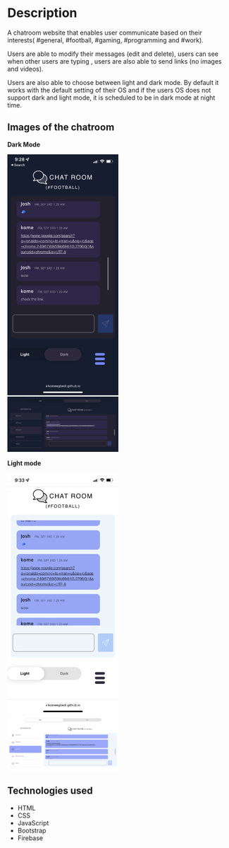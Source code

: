 # Description

   A chatroom website that enables user communicate based on their interests( #general, #football, #gaming, #programming and #work). 
   
   Users are able to modify their messages (edit and delete), users can see when  other users are typing , users are also able to send links (no images and videos). 

Users are also able to choose between light and dark mode. By default it works with the default setting of their OS and if the users OS does not support dark and light mode, it is scheduled to be in dark mode at night time.

## Images of the chatroom

**Dark Mode**

 <img src="mobile-dark.PNG" width="50%" alt="Mobile Version - Dark Mode">  <img src="desktop.PNG" width="50%" alt="Desktop Version - Dark Mode">
 
**Light mode**

 <img src= "mobile-light.PNG" width="50%" alt="Mobile Version - Light Mode">  <img src="desktop-light.PNG " width="50%" alt="Desktop Version - Light Mode">

## Technologies used

 - HTML
 - CSS
 - JavaScript
 - Bootstrap
 - Firebase
